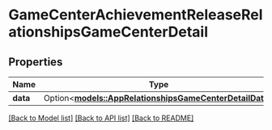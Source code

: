 # GameCenterAchievementReleaseRelationshipsGameCenterDetail

## Properties

Name | Type | Description | Notes
------------ | ------------- | ------------- | -------------
**data** | Option<[**models::AppRelationshipsGameCenterDetailData**](App_relationships_gameCenterDetail_data.md)> |  | [optional]

[[Back to Model list]](../README.md#documentation-for-models) [[Back to API list]](../README.md#documentation-for-api-endpoints) [[Back to README]](../README.md)


